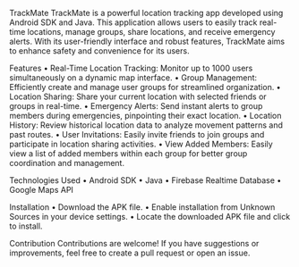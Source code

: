 TrackMate
TrackMate is a powerful location tracking app developed using Android SDK and Java. This application allows users to easily track real-time locations, manage groups, share locations, and receive emergency alerts. With its user-friendly interface and robust features, TrackMate aims to enhance safety and convenience for its users.

Features
• Real-Time Location Tracking: Monitor up to 1000 users simultaneously on a dynamic map interface.
• Group Management: Efficiently create and manage user groups for streamlined organization.
• Location Sharing: Share your current location with selected friends or groups in real-time.
• Emergency Alerts: Send instant alerts to group members during emergencies, pinpointing their exact location.
• Location History: Review historical location data to analyze movement patterns and past routes.
• User Invitations: Easily invite friends to join groups and participate in location sharing activities.
• View Added Members: Easily view a list of added members within each group for better group coordination and management.

Technologies Used
• Android SDK
• Java
• Firebase Realtime Database
• Google Maps API

Installation
• Download the APK file.
• Enable installation from Unknown Sources in your device settings.
• Locate the downloaded APK file and click to install.

Contribution
Contributions are welcome! If you have suggestions or improvements, feel free to create a pull request or open an issue.
